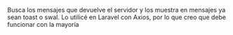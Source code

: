Busca los mensajes que devuelve el servidor y los muestra en mensajes ya sean toast o swal. 
Lo utilicé en Laravel con Axios, por lo que creo que debe funcionar con la mayoría
